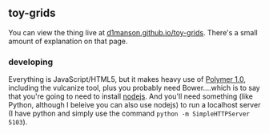 ## toy-grids
You can view the thing live at [d1manson.github.io/toy-grids](http://d1manson.github.io/toy-grids).  There's a small amount of explanation on that page.

### developing
Everything is JavaScript/HTML5, but it makes heavy use of [Polymer 1.0](https://www.polymer-project.org/1.0/), including the vulcanize tool, plus you probably need Bower....which is to say that you're going to need to install [nodejs](https://nodejs.org).  And you'll need something (like Python, although I beleive you can also use nodejs) to run a localhost server (I have python and simply use the command `python -m SimpleHTTPServer 5103`).
